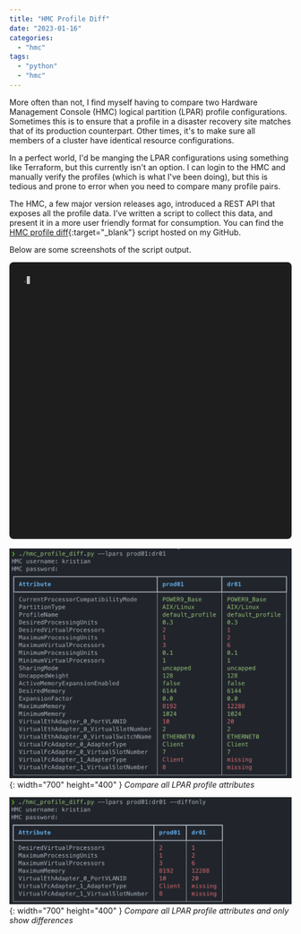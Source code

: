 ```yaml
---
title: "HMC Profile Diff"
date: "2023-01-16"
categories: 
  - "hmc"
tags: 
  - "python"
  - "hmc"
---
```


More often than not, I find myself having to compare two Hardware Management Console (HMC) logical partition (LPAR) profile configurations. Sometimes this is to ensure that a profile in a disaster recovery site matches that of its production counterpart. Other times, it's to make sure all members of a cluster have identical resource configurations.

In a perfect world, I'd be manging the LPAR configurations using something like Terraform, but this currently isn't an option. I can login to the HMC and manually verify the profiles (which is what I've been doing), but this is tedious and prone to error when you need to compare many profile pairs.

The HMC, a few major version releases ago, introduced a REST API that exposes all the profile data. I've written a script to collect this data, and present it in a more user friendly format for consumption. You can find the [HMC profile diff](https://github.com/Kristijan/hmc_profile_diff){:target="_blank"} script hosted on my GitHub.

Below are some screenshots of the script output.

![Demo](https://raw.githubusercontent.com/Kristijan/hmc_profile_diff/main/img/demo.gif)

![Compare All](https://raw.githubusercontent.com/Kristijan/hmc_profile_diff/main/img/compare_all.png){: width="700" height="400" }
_Compare all LPAR profile attributes_

![Compare Diff Only](https://raw.githubusercontent.com/Kristijan/hmc_profile_diff/main/img/compare_diffonly.png){: width="700" height="400" }
_Compare all LPAR profile attributes and only show differences_
